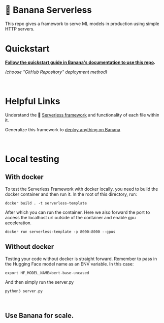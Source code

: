 
# 🍌 Banana Serverless

This repo gives a framework to serve ML models in production using simple HTTP servers.

# Quickstart
**[Follow the quickstart guide in Banana's documentation to use this repo](https://docs.banana.dev/banana-docs/quickstart).** 

*(choose "GitHub Repository" deployment method)*

<br>

# Helpful Links
Understand the 🍌 [Serverless framework](https://docs.banana.dev/banana-docs/core-concepts/inference-server/serverless-framework) and functionality of each file within it.

Generalize this framework to [deploy anything on Banana](https://docs.banana.dev/banana-docs/resources/how-to-serve-anything-on-banana).

<br>

# Local testing

## With docker

To test the Serverless Framework with docker locally, you need to build the docker container and then run it.
In the root of this directory, run:
```
docker build . -t serverless-template
```
After which you can run the container. Here we also forward the port to access the localhost url outside of the
container and enable gpu acceleration.

```
docker run serverless-template -p 8000:8000 --gpus
```

## Without docker

Testing your code without docker is straight forward. Remember to pass in the Hugging Face model name as 
an ENV variable. In this case:
```
export HF_MODEL_NAME=bert-base-uncased
```

And then simply run the server.py
```
python3 server.py
```

<br>

## Use Banana for scale.
